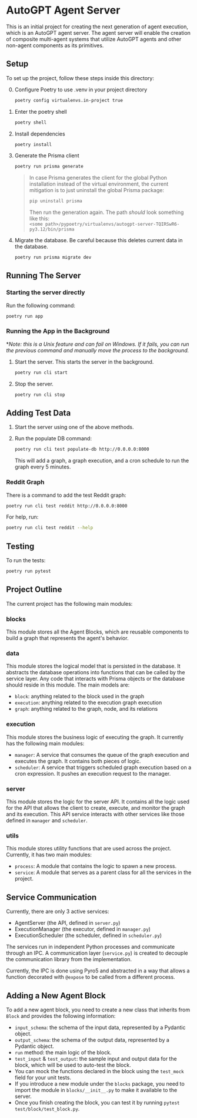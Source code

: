 # AutoGPT Agent Server 

This is an initial project for creating the next generation of agent execution, which is an AutoGPT agent server.
The agent server will enable the creation of composite multi-agent systems that utilize AutoGPT agents and other non-agent components as its primitives.

## Setup

To set up the project, follow these steps inside this directory:

0. Configure Poetry to use .venv in your project directory
    ```sh
    poetry config virtualenvs.in-project true
    ```

1. Enter the poetry shell

   ```sh
   poetry shell
   ```
   
1. Install dependencies

   ```sh
   poetry install
   ```
   
3. Generate the Prisma client

   ```sh
   poetry run prisma generate
   ```
   

   > In case Prisma generates the client for the global Python installation instead of the virtual environment, the current mitigation is to just uninstall the global Prisma package:
   >
   > ```sh
   > pip uninstall prisma
   > ```
   >
   > Then run the generation again. The path *should* look something like this:  
   > `<some path>/pypoetry/virtualenvs/autogpt-server-TQIRSwR6-py3.12/bin/prisma`

4. Migrate the database. Be careful because this deletes current data in the database.

   ```sh
   poetry run prisma migrate dev
   ```
   
## Running The Server

### Starting the server directly

Run the following command:

```sh
poetry run app
```

### Running the App in the Background

**Note: this is a Unix feature and can fail on Windows. If it fails, you can run the previous command and manually move the process to the background.*  

1. Start the server. This starts the server in the background.

   ```sh
   poetry run cli start
   ```
   
2. Stop the server.

   ```sh
   poetry run cli stop
   ```
   
## Adding Test Data

1. Start the server using one of the above methods.

2. Run the populate DB command:

   ```sh
   poetry run cli test populate-db http://0.0.0.0:8000
   ```
   
   This will add a graph, a graph execution, and a cron schedule to run the graph every 5 minutes.

### Reddit Graph

There is a command to add the test Reddit graph:

```sh
poetry run cli test reddit http://0.0.0.0:8000
```

For help, run:

```sh
poetry run cli test reddit --help
```

## Testing

To run the tests:

```sh
poetry run pytest
```

## Project Outline

The current project has the following main modules:

### **blocks**

This module stores all the Agent Blocks, which are reusable components to build a graph that represents the agent's behavior.

### **data**

This module stores the logical model that is persisted in the database.
It abstracts the database operations into functions that can be called by the service layer.
Any code that interacts with Prisma objects or the database should reside in this module.
The main models are:
* `block`: anything related to the block used in the graph
* `execution`: anything related to the execution graph execution
* `graph`: anything related to the graph, node, and its relations

### **execution**

This module stores the business logic of executing the graph.
It currently has the following main modules:
* `manager`: A service that consumes the queue of the graph execution and executes the graph. It contains both pieces of logic.
* `scheduler`: A service that triggers scheduled graph execution based on a cron expression. It pushes an execution request to the manager.

### **server**

This module stores the logic for the server API.
It contains all the logic used for the API that allows the client to create, execute, and monitor the graph and its execution.
This API service interacts with other services like those defined in `manager` and `scheduler`.

### **utils**

This module stores utility functions that are used across the project.
Currently, it has two main modules:
* `process`: A module that contains the logic to spawn a new process.
* `service`: A module that serves as a parent class for all the services in the project.

## Service Communication

Currently, there are only 3 active services:

- AgentServer (the API, defined in `server.py`)
- ExecutionManager (the executor, defined in `manager.py`)
- ExecutionScheduler (the scheduler, defined in `scheduler.py`)

The services run in independent Python processes and communicate through an IPC.
A communication layer (`service.py`) is created to decouple the communication library from the implementation.

Currently, the IPC is done using Pyro5 and abstracted in a way that allows a function decorated with `@expose` to be called from a different process.

## Adding a New Agent Block

To add a new agent block, you need to create a new class that inherits from `Block` and provides the following information:
* `input_schema`: the schema of the input data, represented by a Pydantic object.
* `output_schema`: the schema of the output data, represented by a Pydantic object.
* `run` method: the main logic of the block.
* `test_input` & `test_output`: the sample input and output data for the block, which will be used to auto-test the block.
* You can mock the functions declared in the block using the `test_mock` field for your unit tests.
* If you introduce a new module under the `blocks` package, you need to import the module in `blocks/__init__.py` to make it available to the server.
* Once you finish creating the block, you can test it by running `pytest test/block/test_block.py`.

